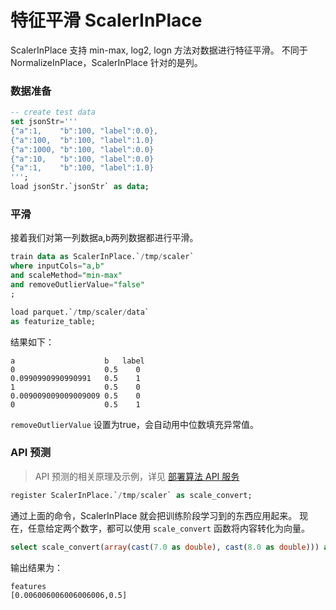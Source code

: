 # 特征平滑 ScalerInPlace

ScalerInPlace 支持 min-max, log2, logn 方法对数据进行特征平滑。
不同于 NormalizeInPlace，ScalerInPlace 针对的是列。

### 数据准备

```sql
-- create test data
set jsonStr='''
{"a":1,    "b":100, "label":0.0},
{"a":100,  "b":100, "label":1.0}
{"a":1000, "b":100, "label":0.0}
{"a":10,   "b":100, "label":0.0}
{"a":1,    "b":100, "label":1.0}
''';
load jsonStr.`jsonStr` as data;
```

### 平滑

接着我们对第一列数据a,b两列数据都进行平滑。

```sql
train data as ScalerInPlace.`/tmp/scaler`
where inputCols="a,b"
and scaleMethod="min-max"
and removeOutlierValue="false"
;

load parquet.`/tmp/scaler/data` 
as featurize_table;
```

结果如下：

```
a                    b   label
0	                 0.5	0
0.0990990990990991	 0.5	1
1	                 0.5	0
0.009009009009009009 0.5	0
0	                 0.5	1
```

`removeOutlierValue` 设置为true，会自动用中位数填充异常值。


### API 预测

> API 预测的相关原理及示例，详见 [部署算法 API 服务](/byzer-lang/zh-cn/ml/api_service/README.md)

```sql
register ScalerInPlace.`/tmp/scaler` as scale_convert;
```

通过上面的命令，ScalerInPlace 就会把训练阶段学习到的东西应用起来。
现在，任意给定两个数字，都可以使用 `scale_convert` 函数将内容转化为向量。

```sql
select scale_convert(array(cast(7.0 as double), cast(8.0 as double))) as features as output;
```

输出结果为：

```
features
[0.006006006006006006,0.5]
```

